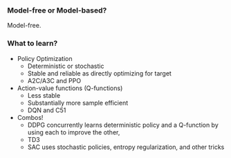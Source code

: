 ### Model-free or Model-based?
Model-free.  

### What to learn?
* Policy Optimization
    * Deterministic or stochastic
    * Stable and reliable as directly optimizing for target
    * A2C/A3C and PPO
* Action-value functions (Q-functions)
    * Less stable
    * Substantially more sample efficient
    * DQN and C51
* Combos!
    * DDPG concurrently learns deterministic policy and a Q-function by using each to improve the other,
    * TD3
    * SAC uses stochastic policies, entropy regularization, and other tricks

